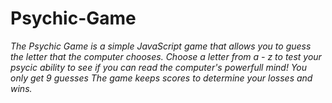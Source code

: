 # Psychic-Game
*The Psychic Game is a simple JavaScript game that allows you to guess the letter that the computer chooses.
Choose a letter from a - z to test your psycic ability to see if you can read the computer's powerfull mind!
You only get 9 guesses
The game keeps scores to determine your losses and wins.*
